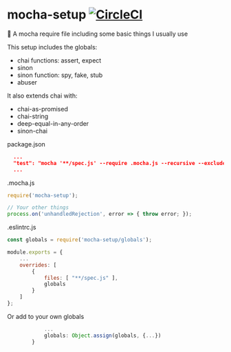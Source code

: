 # mocha-setup [![CircleCI](https://circleci.com/gh/omrilotan/mocha-setup.svg?style=svg)](https://circleci.com/gh/omrilotan/mocha-setup)
🚨 A mocha require file including some basic things I usually use

This setup includes the globals:
- chai functions: assert, expect
- sinon
- sinon function: spy, fake, stub
- abuser

It also extends chai with:
- chai-as-promised
- chai-string
- deep-equal-in-any-order
- sinon-chai

package.json
```json
  ...
  "test": "mocha '**/spec.js' --require .mocha.js --recursive --exclude 'node_modules'",
  ...
```

.mocha.js
```js
require('mocha-setup');

// Your other things
process.on('unhandledRejection', error => { throw error; });
```

.eslintrc.js
```js
const globals = require('mocha-setup/globals');

module.exports = {
	...
	overrides: [
		{
			files: [ "**/spec.js" ],
			globals
		}
	]
};
```

Or add to your own globals
```js
			...
			globals: Object.assign(globals, {...})
		}
```
